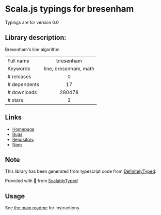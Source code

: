 
# Scala.js typings for bresenham

Typings are for version 0.0

## Library description:
Bresenham's line algorithm

|                    |                 |
| ------------------ | :-------------: |
| Full name          | bresenham |
| Keywords           | line, bresenham, math |
| # releases         | 0 |
| # dependents       | 17 |
| # downloads        | 280478 |
| # stars            | 2 |

## Links
- [Homepage](https://github.com/madbence/node-bresenham)
- [Bugs](https://github.com/madbence/node-bresenham/issues)
- [Repository](https://github.com/madbence/node-bresenham)
- [Npm](https://www.npmjs.com/package/bresenham)
    


## Note
This library has been generated from typescript code from [DefinitelyTyped](https://definitelytyped.org).

Provided with :purple_heart: from [ScalablyTyped](https://github.com/oyvindberg/ScalablyTyped)

## Usage
See [the main readme](../../readme.md) for instructions.


